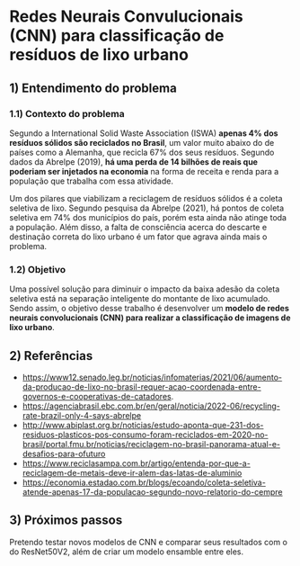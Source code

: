 # Redes Neurais Convulucionais (CNN) para classificação de resíduos de lixo urbano
## 1) Entendimento do problema
### 1.1) Contexto do problema
Segundo a International Solid Waste Association (ISWA) **apenas 4% dos resíduos sólidos são reciclados no Brasil**, um valor muito abaixo do de países como a Alemanha, que recicla 67% dos seus resíduos. Segundo dados da Abrelpe (2019), **há uma perda de 14 bilhões de reais que poderiam ser injetados na economia** na forma de receita e renda para a população que trabalha com essa atividade.

Um dos pilares que viabilizam a reciclagem de resíduos sólidos é a coleta seletiva de lixo. Segundo pesquisa da Abrelpe (2021), há pontos de coleta seletiva em 74% dos municípios do país, porém esta ainda não atinge toda a população. Além disso, a falta de consciência acerca do descarte e destinação correta do lixo urbano é um fator que agrava ainda mais o problema.

### 1.2) Objetivo
Uma possível solução para diminuir o impacto da baixa adesão da coleta seletiva está na separação inteligente do montante de lixo acumulado. Sendo assim, o objetivo desse trabalho é desenvolver um **modelo de redes neurais convolucionais (CNN) para realizar a classificação de imagens de lixo urbano**.
## 2) Referências
- https://www12.senado.leg.br/noticias/infomaterias/2021/06/aumento-da-producao-de-lixo-no-brasil-requer-acao-coordenada-entre-governos-e-cooperativas-de-catadores.
- https://agenciabrasil.ebc.com.br/en/geral/noticia/2022-06/recycling-rate-brazil-only-4-says-abrelpe
- http://www.abiplast.org.br/noticias/estudo-aponta-que-231-dos-residuos-plasticos-pos-consumo-foram-reciclados-em-2020-no-brasil/portal.fmu.br/noticias/reciclagem-no-brasil-panorama-atual-e-desafios-para-ofuturo
- https://www.reciclasampa.com.br/artigo/entenda-por-que-a-reciclagem-de-metais-deve-ir-alem-das-latas-de-aluminio
- https://economia.estadao.com.br/blogs/ecoando/coleta-seletiva-atende-apenas-17-da-populacao-segundo-novo-relatorio-do-cempre
## 3) Próximos passos
Pretendo testar novos modelos de CNN e comparar seus resultados com o do ResNet50V2, além de criar um modelo ensamble entre eles.
